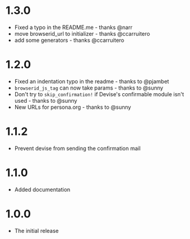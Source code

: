 # 1.3.0

* Fixed a typo in the README.me - thanks @narr
* move browserid_url to initializer - thanks @ccarruitero
* add some generators - thanks @ccarruitero

# 1.2.0

* Fixed an indentation typo in the readme - thanks to @pjambet
* ```browserid_js_tag``` can now take params - thanks to @sunny
* Don't try to ```skip_confirmation!``` if Devise's confirmable module isn't used - thanks to @sunny
* New URLs for persona.org - thanks to @sunny

# 1.1.2

* Prevent devise from sending the confirmation mail

# 1.1.0

* Added documentation

# 1.0.0

* The initial release